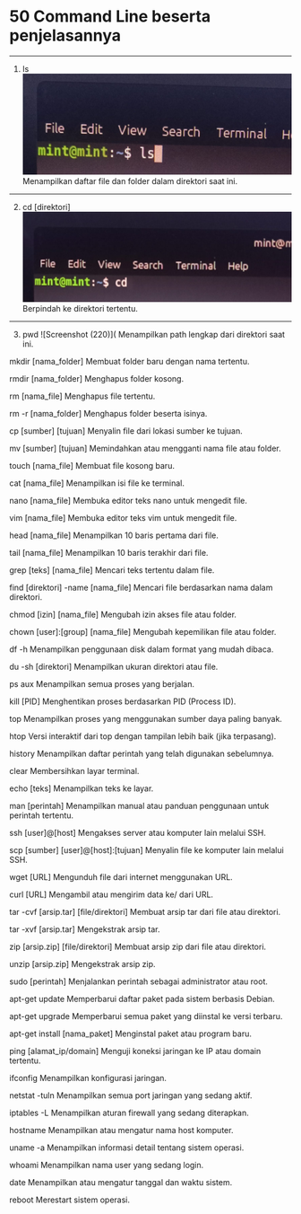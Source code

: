 # 50 Command Line beserta penjelasannya
---
1. ls
   ![Screenshot (218)](https://github.com/NADIRANTS/SISTEM-OPERASI/blob/main/File/WhatsApp%20Image%202024-09-05%20at%2008.57.34.jpeg)
Menampilkan daftar file dan folder dalam direktori saat ini.

---
2. cd [direktori]
   ![Screenshot (219)](https://github.com/NADIRANTS/SISTEM-OPERASI/blob/main/File/WhatsApp%20Image%202024-09-05%20at%2008.58.28.jpeg)
Berpindah ke direktori tertentu.

---
3. pwd
   ![Screenshot (220)](
Menampilkan path lengkap dari direktori saat ini.

mkdir [nama_folder]
Membuat folder baru dengan nama tertentu.

rmdir [nama_folder]
Menghapus folder kosong.

rm [nama_file]
Menghapus file tertentu.

rm -r [nama_folder]
Menghapus folder beserta isinya.

cp [sumber] [tujuan]
Menyalin file dari lokasi sumber ke tujuan.

mv [sumber] [tujuan]
Memindahkan atau mengganti nama file atau folder.

touch [nama_file]
Membuat file kosong baru.

cat [nama_file]
Menampilkan isi file ke terminal.

nano [nama_file]
Membuka editor teks nano untuk mengedit file.

vim [nama_file]
Membuka editor teks vim untuk mengedit file.

head [nama_file]
Menampilkan 10 baris pertama dari file.

tail [nama_file]
Menampilkan 10 baris terakhir dari file.

grep [teks] [nama_file]
Mencari teks tertentu dalam file.

find [direktori] -name [nama_file]
Mencari file berdasarkan nama dalam direktori.

chmod [izin] [nama_file]
Mengubah izin akses file atau folder.

chown [user]:[group] [nama_file]
Mengubah kepemilikan file atau folder.

df -h
Menampilkan penggunaan disk dalam format yang mudah dibaca.

du -sh [direktori]
Menampilkan ukuran direktori atau file.

ps aux
Menampilkan semua proses yang berjalan.

kill [PID]
Menghentikan proses berdasarkan PID (Process ID).

top
Menampilkan proses yang menggunakan sumber daya paling banyak.

htop
Versi interaktif dari top dengan tampilan lebih baik (jika terpasang).

history
Menampilkan daftar perintah yang telah digunakan sebelumnya.

clear
Membersihkan layar terminal.

echo [teks]
Menampilkan teks ke layar.

man [perintah]
Menampilkan manual atau panduan penggunaan untuk perintah tertentu.

ssh [user]@[host]
Mengakses server atau komputer lain melalui SSH.

scp [sumber] [user]@[host]:[tujuan]
Menyalin file ke komputer lain melalui SSH.

wget [URL]
Mengunduh file dari internet menggunakan URL.

curl [URL]
Mengambil atau mengirim data ke/ dari URL.

tar -cvf [arsip.tar] [file/direktori]
Membuat arsip tar dari file atau direktori.

tar -xvf [arsip.tar]
Mengekstrak arsip tar.

zip [arsip.zip] [file/direktori]
Membuat arsip zip dari file atau direktori.

unzip [arsip.zip]
Mengekstrak arsip zip.

sudo [perintah]
Menjalankan perintah sebagai administrator atau root.

apt-get update
Memperbarui daftar paket pada sistem berbasis Debian.

apt-get upgrade
Memperbarui semua paket yang diinstal ke versi terbaru.

apt-get install [nama_paket]
Menginstal paket atau program baru.

ping [alamat_ip/domain]
Menguji koneksi jaringan ke IP atau domain tertentu.

ifconfig
Menampilkan konfigurasi jaringan.

netstat -tuln
Menampilkan semua port jaringan yang sedang aktif.

iptables -L
Menampilkan aturan firewall yang sedang diterapkan.

hostname
Menampilkan atau mengatur nama host komputer.

uname -a
Menampilkan informasi detail tentang sistem operasi.

whoami
Menampilkan nama user yang sedang login.

date
Menampilkan atau mengatur tanggal dan waktu sistem.

reboot
Merestart sistem operasi.

